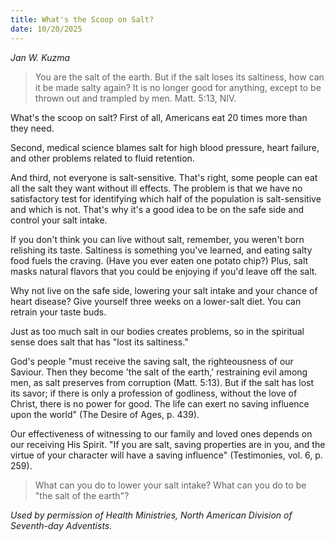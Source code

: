 ```yaml
---
title: What's the Scoop on Salt?
date: 10/20/2025
---
```


_Jan W. Kuzma_

> <p></p>
> You are the salt of the earth. But if the salt loses its saltiness, how can it be made salty again? It is no longer good for anything, except to be thrown out and trampled by men. Matt. 5:13, NIV.

What's the scoop on salt? First of all, Americans eat 20 times more than they need.

Second, medical science blames salt for high blood pressure, heart failure, and other problems related to fluid retention.

And third, not everyone is salt-sensitive. That's right, some people can eat all the salt they want without ill effects. The problem is that we have no satisfactory test for identifying which half of the population is salt-sensitive and which is not. That's why it's a good idea to be on the safe side and control your salt intake.

If you don't think you can live without salt, remember, you weren't born relishing its taste. Saltiness is something you've learned, and eating salty food fuels the craving. (Have you ever eaten one potato chip?) Plus, salt masks natural flavors that you could be enjoying if you'd leave off the salt.

Why not live on the safe side, lowering your salt intake and your chance of heart disease? Give yourself three weeks on a lower-salt diet. You can retrain your taste buds.

Just as too much salt in our bodies creates problems, so in the spiritual sense does salt that has "lost its saltiness."

God's people "must receive the saving salt, the righteousness of our Saviour. Then they become 'the salt of the earth,' restraining evil among men, as salt preserves from corruption (Matt. 5:13). But if the salt has lost its savor; if there is only a profession of godliness, without the love of Christ, there is no power for good. The life can exert no saving influence upon the world" (The Desire of Ages, p. 439).

Our effectiveness of witnessing to our family and loved ones depends on our receiving His Spirit. "If you are salt, saving properties are in you, and the virtue of your character will have a saving influence" (Testimonies, vol. 6, p. 259).

> <callout></callout>
> What can you do to lower your salt intake? What can you do to be "the salt of the earth"?

_Used by permission of Health Ministries, North American Division of Seventh-day Adventists._